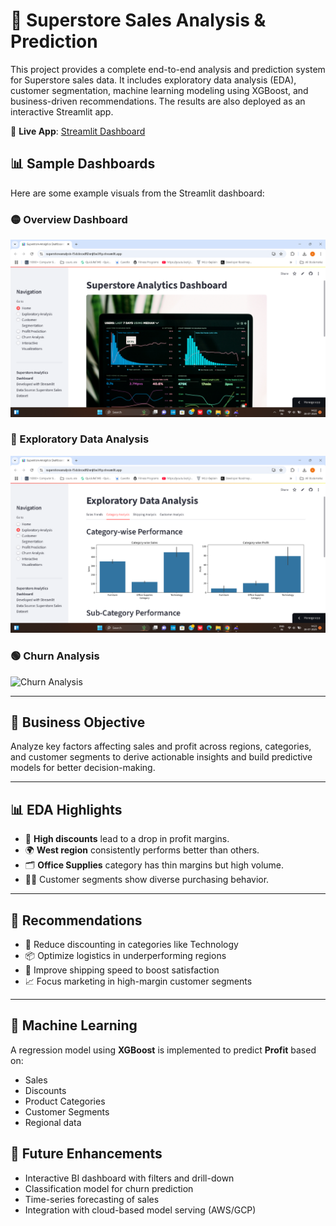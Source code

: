 # 🛒 Superstore Sales Analysis & Prediction

This project provides a complete end-to-end analysis and prediction system for Superstore sales data. It includes exploratory data analysis 
(EDA), customer segmentation, machine learning modeling using XGBoost, and business-driven recommendations. The results are also deployed as an 
interactive Streamlit app.

🔗 **Live App**: [Streamlit Dashboard](https://superstoreanalysis-f5dckrcxdfl2xnjtbe3ftp.streamlit.app/)

## 📊 Sample Dashboards

Here are some example visuals from the Streamlit dashboard:

### 🟡 Overview Dashboard
![Overview Dashboard](dashboard.png)

### 🔵 Exploratory Data Analysis
![ED Analysis](eda.png)

### 🟢 Churn Analysis
![Churn Analysis](churn_analysis.png)


-------
## 📌 Business Objective

Analyze key factors affecting sales and profit across regions, categories, and customer segments to derive actionable insights and build 
predictive models for better decision-making.

-------
## 📊 EDA Highlights

- 💸 **High discounts** lead to a drop in profit margins.
- 🌍 **West region** consistently performs better than others.
- 🗂️ **Office Supplies** category has thin margins but high volume.
- 🧍‍♂️ Customer segments show diverse purchasing behavior.

-------
## 📌 Recommendations

- 🔻 Reduce discounting in categories like Technology
- 📦 Optimize logistics in underperforming regions
- 🚚 Improve shipping speed to boost satisfaction
- 📈 Focus marketing in high-margin customer segments

-------

## 🤖 Machine Learning

A regression model using **XGBoost** is implemented to predict **Profit** based on:

- Sales
- Discounts
- Product Categories
- Customer Segments
- Regional data


## 🔮 Future Enhancements

- Interactive BI dashboard with filters and drill-down
- Classification model for churn prediction
- Time-series forecasting of sales
- Integration with cloud-based model serving (AWS/GCP)

